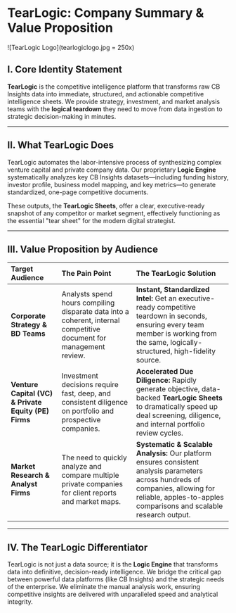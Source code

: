 # TearLogic: Company Summary & Value Proposition

![TearLogic Logo](tearlogiclogo.jpg = 250x)

## I. Core Identity Statement

**TearLogic** is the competitive intelligence platform that transforms raw CB Insights data into immediate, structured, and actionable competitive intelligence sheets. We provide strategy, investment, and market analysis teams with the **logical teardown** they need to move from data ingestion to strategic decision-making in minutes.

---

## II. What TearLogic Does

TearLogic automates the labor-intensive process of synthesizing complex venture capital and private company data. Our proprietary **Logic Engine** systematically analyzes key CB Insights datasets—including funding history, investor profile, business model mapping, and key metrics—to generate standardized, one-page competitive documents.

These outputs, the **TearLogic Sheets**, offer a clear, executive-ready snapshot of any competitor or market segment, effectively functioning as the essential "tear sheet" for the modern digital strategist.

---

## III. Value Proposition by Audience

| Target Audience | The Pain Point | The TearLogic Solution |
| :--- | :--- | :--- |
| **Corporate Strategy & BD Teams** | Analysts spend hours compiling disparate data into a coherent, internal competitive document for management review. | **Instant, Standardized Intel:** Get an executive-ready competitive teardown in seconds, ensuring every team member is working from the same, logically-structured, high-fidelity source. |
| **Venture Capital (VC) & Private Equity (PE) Firms** | Investment decisions require fast, deep, and consistent diligence on portfolio and prospective companies. | **Accelerated Due Diligence:** Rapidly generate objective, data-backed **TearLogic Sheets** to dramatically speed up deal screening, diligence, and internal portfolio review cycles. |
| **Market Research & Analyst Firms** | The need to quickly analyze and compare multiple private companies for client reports and market maps. | **Systematic & Scalable Analysis:** Our platform ensures consistent analysis parameters across hundreds of companies, allowing for reliable, apples-to-apples comparisons and scalable research output. |

---

## IV. The TearLogic Differentiator

TearLogic is not just a data source; it is the **Logic Engine** that transforms data into definitive, decision-ready intelligence. We bridge the critical gap between powerful data platforms (like CB Insights) and the strategic needs of the enterprise. We eliminate the manual analysis work, ensuring competitive insights are delivered with unparalleled speed and analytical integrity.
